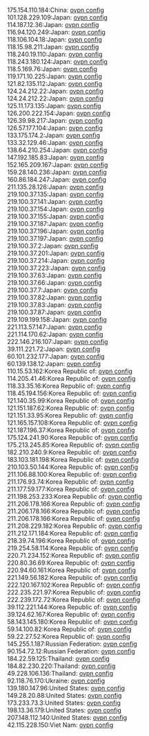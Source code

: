175.154.110.184:China: [ovpn config](vpn/175_154_110_184.ovpn)  
101.128.229.109:Japan: [ovpn config](vpn/101_128_229_109.ovpn)  
114.187.12.36:Japan: [ovpn config](vpn/114_187_12_36.ovpn)  
116.94.120.249:Japan: [ovpn config](vpn/116_94_120_249.ovpn)  
118.106.104.18:Japan: [ovpn config](vpn/118_106_104_18.ovpn)  
118.15.98.211:Japan: [ovpn config](vpn/118_15_98_211.ovpn)  
118.240.19.110:Japan: [ovpn config](vpn/118_240_19_110.ovpn)  
118.243.180.124:Japan: [ovpn config](vpn/118_243_180_124.ovpn)  
118.5.169.76:Japan: [ovpn config](vpn/118_5_169_76.ovpn)  
119.171.10.225:Japan: [ovpn config](vpn/119_171_10_225.ovpn)  
121.82.135.112:Japan: [ovpn config](vpn/121_82_135_112.ovpn)  
124.24.212.22:Japan: [ovpn config](vpn/124_24_212_22.ovpn)  
124.24.212.22:Japan: [ovpn config](vpn/124_24_212_22.ovpn)  
125.11.173.135:Japan: [ovpn config](vpn/125_11_173_135.ovpn)  
126.200.222.154:Japan: [ovpn config](vpn/126_200_222_154.ovpn)  
126.39.98.217:Japan: [ovpn config](vpn/126_39_98_217.ovpn)  
126.57.177.104:Japan: [ovpn config](vpn/126_57_177_104.ovpn)  
133.175.174.2:Japan: [ovpn config](vpn/133_175_174_2.ovpn)  
133.32.129.46:Japan: [ovpn config](vpn/133_32_129_46.ovpn)  
138.64.210.254:Japan: [ovpn config](vpn/138_64_210_254.ovpn)  
147.192.185.83:Japan: [ovpn config](vpn/147_192_185_83.ovpn)  
152.165.209.167:Japan: [ovpn config](vpn/152_165_209_167.ovpn)  
159.28.140.236:Japan: [ovpn config](vpn/159_28_140_236.ovpn)  
160.86.184.247:Japan: [ovpn config](vpn/160_86_184_247.ovpn)  
211.135.28.126:Japan: [ovpn config](vpn/211_135_28_126.ovpn)  
219.100.37.135:Japan: [ovpn config](vpn/219_100_37_135.ovpn)  
219.100.37.141:Japan: [ovpn config](vpn/219_100_37_141.ovpn)  
219.100.37.154:Japan: [ovpn config](vpn/219_100_37_154.ovpn)  
219.100.37.155:Japan: [ovpn config](vpn/219_100_37_155.ovpn)  
219.100.37.187:Japan: [ovpn config](vpn/219_100_37_187.ovpn)  
219.100.37.196:Japan: [ovpn config](vpn/219_100_37_196.ovpn)  
219.100.37.197:Japan: [ovpn config](vpn/219_100_37_197.ovpn)  
219.100.37.2:Japan: [ovpn config](vpn/219_100_37_2.ovpn)  
219.100.37.201:Japan: [ovpn config](vpn/219_100_37_201.ovpn)  
219.100.37.214:Japan: [ovpn config](vpn/219_100_37_214.ovpn)  
219.100.37.223:Japan: [ovpn config](vpn/219_100_37_223.ovpn)  
219.100.37.63:Japan: [ovpn config](vpn/219_100_37_63.ovpn)  
219.100.37.66:Japan: [ovpn config](vpn/219_100_37_66.ovpn)  
219.100.37.7:Japan: [ovpn config](vpn/219_100_37_7.ovpn)  
219.100.37.82:Japan: [ovpn config](vpn/219_100_37_82.ovpn)  
219.100.37.83:Japan: [ovpn config](vpn/219_100_37_83.ovpn)  
219.100.37.87:Japan: [ovpn config](vpn/219_100_37_87.ovpn)  
219.109.199.158:Japan: [ovpn config](vpn/219_109_199_158.ovpn)  
221.113.57.147:Japan: [ovpn config](vpn/221_113_57_147.ovpn)  
221.114.170.62:Japan: [ovpn config](vpn/221_114_170_62.ovpn)  
222.146.216.107:Japan: [ovpn config](vpn/222_146_216_107.ovpn)  
39.111.221.72:Japan: [ovpn config](vpn/39_111_221_72.ovpn)  
60.101.232.177:Japan: [ovpn config](vpn/60_101_232_177.ovpn)  
60.139.138.12:Japan: [ovpn config](vpn/60_139_138_12.ovpn)  
110.15.53.162:Korea Republic of: [ovpn config](vpn/110_15_53_162.ovpn)  
114.205.41.46:Korea Republic of: [ovpn config](vpn/114_205_41_46.ovpn)  
118.33.35.16:Korea Republic of: [ovpn config](vpn/118_33_35_16.ovpn)  
118.45.194.156:Korea Republic of: [ovpn config](vpn/118_45_194_156.ovpn)  
121.140.35.99:Korea Republic of: [ovpn config](vpn/121_140_35_99.ovpn)  
121.151.187.62:Korea Republic of: [ovpn config](vpn/121_151_187_62.ovpn)  
121.151.33.95:Korea Republic of: [ovpn config](vpn/121_151_33_95.ovpn)  
121.165.157.108:Korea Republic of: [ovpn config](vpn/121_165_157_108.ovpn)  
121.187.196.37:Korea Republic of: [ovpn config](vpn/121_187_196_37.ovpn)  
175.124.241.90:Korea Republic of: [ovpn config](vpn/175_124_241_90.ovpn)  
175.213.245.85:Korea Republic of: [ovpn config](vpn/175_213_245_85.ovpn)  
182.210.240.9:Korea Republic of: [ovpn config](vpn/182_210_240_9.ovpn)  
183.103.181.198:Korea Republic of: [ovpn config](vpn/183_103_181_198.ovpn)  
210.103.50.144:Korea Republic of: [ovpn config](vpn/210_103_50_144.ovpn)  
211.106.88.100:Korea Republic of: [ovpn config](vpn/211_106_88_100.ovpn)  
211.176.93.74:Korea Republic of: [ovpn config](vpn/211_176_93_74.ovpn)  
211.177.59.177:Korea Republic of: [ovpn config](vpn/211_177_59_177.ovpn)  
211.198.253.233:Korea Republic of: [ovpn config](vpn/211_198_253_233.ovpn)  
211.206.178.166:Korea Republic of: [ovpn config](vpn/211_206_178_166.ovpn)  
211.206.178.166:Korea Republic of: [ovpn config](vpn/211_206_178_166.ovpn)  
211.206.178.166:Korea Republic of: [ovpn config](vpn/211_206_178_166.ovpn)  
211.208.229.182:Korea Republic of: [ovpn config](vpn/211_208_229_182.ovpn)  
211.212.171.184:Korea Republic of: [ovpn config](vpn/211_212_171_184.ovpn)  
218.39.74.196:Korea Republic of: [ovpn config](vpn/218_39_74_196.ovpn)  
219.254.58.114:Korea Republic of: [ovpn config](vpn/219_254_58_114.ovpn)  
220.71.234.152:Korea Republic of: [ovpn config](vpn/220_71_234_152.ovpn)  
220.80.36.69:Korea Republic of: [ovpn config](vpn/220_80_36_69.ovpn)  
220.94.60.161:Korea Republic of: [ovpn config](vpn/220_94_60_161.ovpn)  
221.149.56.182:Korea Republic of: [ovpn config](vpn/221_149_56_182.ovpn)  
222.120.167.102:Korea Republic of: [ovpn config](vpn/222_120_167_102.ovpn)  
222.235.221.97:Korea Republic of: [ovpn config](vpn/222_235_221_97.ovpn)  
222.239.172.72:Korea Republic of: [ovpn config](vpn/222_239_172_72.ovpn)  
39.112.221.144:Korea Republic of: [ovpn config](vpn/39_112_221_144.ovpn)  
39.124.62.167:Korea Republic of: [ovpn config](vpn/39_124_62_167.ovpn)  
58.143.145.180:Korea Republic of: [ovpn config](vpn/58_143_145_180.ovpn)  
59.14.100.82:Korea Republic of: [ovpn config](vpn/59_14_100_82.ovpn)  
59.22.27.52:Korea Republic of: [ovpn config](vpn/59_22_27_52.ovpn)  
145.255.1.187:Russian Federation: [ovpn config](vpn/145_255_1_187.ovpn)  
90.154.72.12:Russian Federation: [ovpn config](vpn/90_154_72_12.ovpn)  
184.22.59.125:Thailand: [ovpn config](vpn/184_22_59_125.ovpn)  
184.82.230.220:Thailand: [ovpn config](vpn/184_82_230_220.ovpn)  
49.228.106.136:Thailand: [ovpn config](vpn/49_228_106_136.ovpn)  
92.118.76.170:Ukraine: [ovpn config](vpn/92_118_76_170.ovpn)  
139.180.147.96:United States: [ovpn config](vpn/139_180_147_96.ovpn)  
149.28.20.88:United States: [ovpn config](vpn/149_28_20_88.ovpn)  
173.233.73.3:United States: [ovpn config](vpn/173_233_73_3.ovpn)  
198.13.36.179:United States: [ovpn config](vpn/198_13_36_179.ovpn)  
207.148.112.140:United States: [ovpn config](vpn/207_148_112_140.ovpn)  
42.115.228.150:Viet Nam: [ovpn config](vpn/42_115_228_150.ovpn)  
